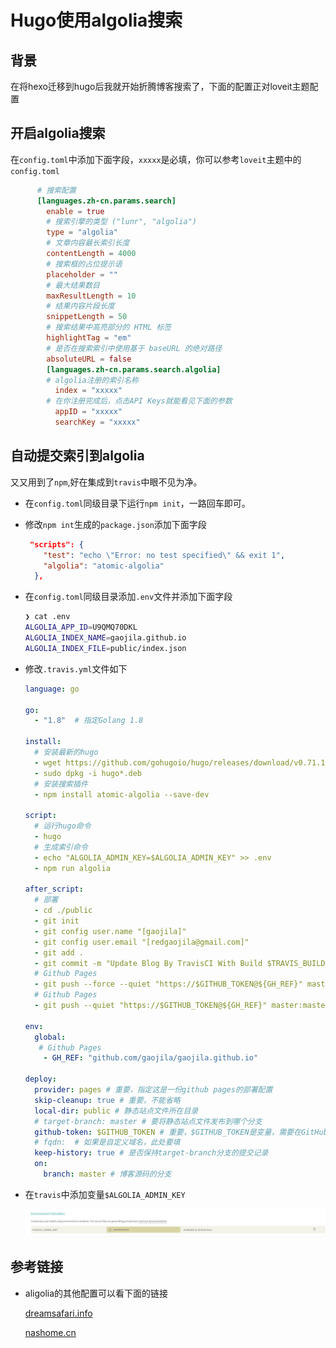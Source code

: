 # Hugo使用algolia搜索

## 背景

在将hexo迁移到hugo后我就开始折腾博客搜索了，下面的配置正对loveit主题配置

## 开启algolia搜索

在`config.toml`中添加下面字段，`xxxxx`是必填，你可以参考`loveit`主题中的`config.toml`

```toml
      # 搜索配置
      [languages.zh-cn.params.search]
        enable = true
        # 搜索引擎的类型 ("lunr", "algolia")
        type = "algolia"
        # 文章内容最长索引长度
        contentLength = 4000
        # 搜索框的占位提示语
        placeholder = ""
        # 最大结果数目
        maxResultLength = 10
        # 结果内容片段长度
        snippetLength = 50
        # 搜索结果中高亮部分的 HTML 标签
        highlightTag = "em"
        # 是否在搜索索引中使用基于 baseURL 的绝对路径
        absoluteURL = false
        [languages.zh-cn.params.search.algolia]
        # algolia注册的索引名称
          index = "xxxxx"      
        # 在你注册完成后，点击API Keys就能看见下面的参数          
          appID = "xxxxx"
          searchKey = "xxxxx"

```

## 自动提交索引到algolia

又又用到了`npm`,好在集成到`travis`中眼不见为净。

- 在`config.toml`同级目录下运行`npm init`，一路回车即可。

- 修改`npm int`生成的`package.json`添加下面字段
  
  ```json
   "scripts": {
      "test": "echo \"Error: no test specified\" && exit 1",
      "algolia": "atomic-algolia"
    },
  ```

- 在`config.toml`同级目录添加`.env`文件并添加下面字段
  
  ```bash
  ❯ cat .env
  ALGOLIA_APP_ID=U9QMQ70DKL
  ALGOLIA_INDEX_NAME=gaojila.github.io
  ALGOLIA_INDEX_FILE=public/index.json
  ```

- 修改`.travis.yml`文件如下
  
  ```yaml
  language: go
  
  go:
    - "1.8"  # 指定Golang 1.8
  
  install:
    # 安装最新的hugo
    - wget https://github.com/gohugoio/hugo/releases/download/v0.71.1/hugo_0.71.1_Linux-64bit.deb
    - sudo dpkg -i hugo*.deb
    # 安装搜索插件
    - npm install atomic-algolia --save-dev
  
  script:
    # 运行hugo命令
    - hugo
    # 生成索引命令
    - echo "ALGOLIA_ADMIN_KEY=$ALGOLIA_ADMIN_KEY" >> .env
    - npm run algolia
  
  after_script:
    # 部署
    - cd ./public
    - git init
    - git config user.name "[gaojila]"
    - git config user.email "[redgaojila@gmail.com]"
    - git add .
    - git commit -m "Update Blog By TravisCI With Build $TRAVIS_BUILD_NUMBER"
    # Github Pages
    - git push --force --quiet "https://$GITHUB_TOKEN@${GH_REF}" master:master
    # Github Pages
    - git push --quiet "https://$GITHUB_TOKEN@${GH_REF}" master:master --tags
  
  env:
    global:
     # Github Pages
      - GH_REF: "github.com/gaojila/gaojila.github.io"
  
  deploy:
    provider: pages # 重要，指定这是一份github pages的部署配置
    skip-cleanup: true # 重要，不能省略
    local-dir: public # 静态站点文件所在目录
    # target-branch: master # 要将静态站点文件发布到哪个分支
    github-token: $GITHUB_TOKEN # 重要，$GITHUB_TOKEN是变量，需要在GitHub上申请、再到配置到Travis
    # fqdn:  # 如果是自定义域名，此处要填
    keep-history: true # 是否保持target-branch分支的提交记录
    on:
      branch: master # 博客源码的分支
  ```
  
  

- 在`travis`中添加变量`$ALGOLIA_ADMIN_KEY`
  
  ![20200606184854-image.png](https://raw.githubusercontent.com/gaojila/images/master/yosoro/20200606184854-image.png)

## 参考链接

- aligolia的其他配置可以看下面的链接
  
  [dreamsafari.info](https://www.dreamsafari.info/2020/04/hugo-loveit-mod/)
  
  [nashome.cn](https://www.nashome.cn/post/hugo-algolia/)



